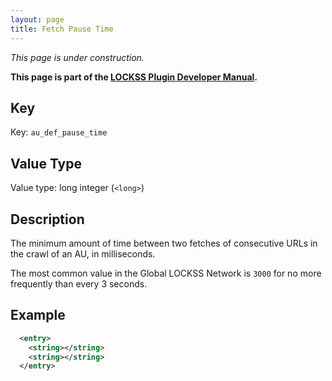 ```yaml
---
layout: page
title: Fetch Pause Time
---
```


*This page is under construction.*

**This page is part of the [LOCKSS Plugin Developer Manual](/developers/plugin/).**

## Key

Key: `au_def_pause_time`

## Value Type

Value type: long integer (`<long>`)

## Description

The minimum amount of time between two fetches of consecutive URLs in the crawl of an AU, in milliseconds.

The most common value in the Global LOCKSS Network is `3000` for no more frequently than every 3 seconds.

## Example

```xml
  <entry>
    <string></string>
    <string></string>
  </entry>
```

